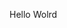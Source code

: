 Hello Wolrd




































































































































































































































































































































































































































































































































































































































































































































































































































































































































































































































































































































































































































































































































































































































































































































































































































































































































































































































































































































































































































































































































































































































































































































































































































































































































































